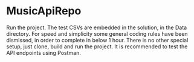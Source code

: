 # MusicApiRepo

  Run the project. The test CSVs are embedded in the solution, in the Data directory. 
  For speed and simplicity some general coding rules have been dismissed, in order to complete in below 1 hour. 
  There is no other special setup, just clone, build and run the project. 
  It is recommended to test the API endpoints using Postman. 
